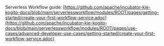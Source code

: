 Serverless Workflow guide: [https://github.com/apache/incubator-kie-kogito-docs/blob/main/serverlessworkflow/modules/ROOT/pages/getting-started/create-your-first-workflow-service.adoc](https://github.com/apache/incubator-kie-kogito-docs/blob/main/serverlessworkflow/modules/ROOT/pages/use-cases/advanced-developer-use-cases/getting-started/create-your-first-workflow-service.adoc)
